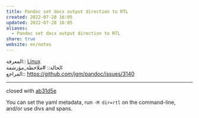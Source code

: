 ```yaml
---  
title: Pandoc set docx output direction to RTL  
created: 2022-07-28 16:05  
updated: 2022-07-28 16:05  
aliases:  
  - Pandoc set docx output direction to RTL  
share: true  
website: en/notes  
---  
```

  
المعرفة:: [Linux](Linux)  
الحالة:: #ملاحظة_مؤرشفة  
المراجع:: <https://github.com/jgm/pandoc/issues/3140>  
  
---  
  
closed with [ab31d5e](https://github.com/jgm/pandoc/commit/ab31d5ea8d0fc17b900a5843104784a25a2c8ed9)  
  
You can set the yaml metadata, run `-M dir=rtl` on the command-line, and/or use divs and spans.  
